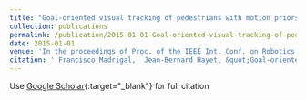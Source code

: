 ```yaml
---
title: "Goal-oriented visual tracking of pedestrians with motion priors in semi-crowded scenes"
collection: publications
permalink: /publication/2015-01-01-Goal-oriented-visual-tracking-of-pedestrians-with-motion-priors-in-semi-crowded-scenes
date: 2015-01-01
venue: 'In the proceedings of Proc. of the IEEE Int. Conf. on Robotics and Automation (ICRA)'
citation: ' Francisco Madrigal,  Jean-Bernard Hayet, &quot;Goal-oriented visual tracking of pedestrians with motion priors in semi-crowded scenes.&quot; In the proceedings of Proc. of the IEEE Int. Conf. on Robotics and Automation (ICRA), 2015.'
---
```

Use [Google Scholar](https://scholar.google.com/scholar?q=Goal+oriented+visual+tracking+of+pedestrians+with+motion+priors+in+semi+crowded+scenes){:target="_blank"} for full citation